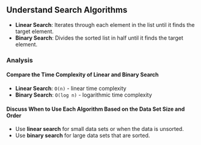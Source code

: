 ## Understand Search Algorithms

- **Linear Search**: Iterates through each element in the list until it finds the target element.
- **Binary Search**: Divides the sorted list in half until it finds the target element.

### Analysis

#### Compare the Time Complexity of Linear and Binary Search
- **Linear Search**: `O(n)` - linear time complexity
- **Binary Search**: `O(log n)` - logarithmic time complexity

#### Discuss When to Use Each Algorithm Based on the Data Set Size and Order
- Use **linear search** for small data sets or when the data is unsorted.
- Use **binary search** for large data sets that are sorted.
